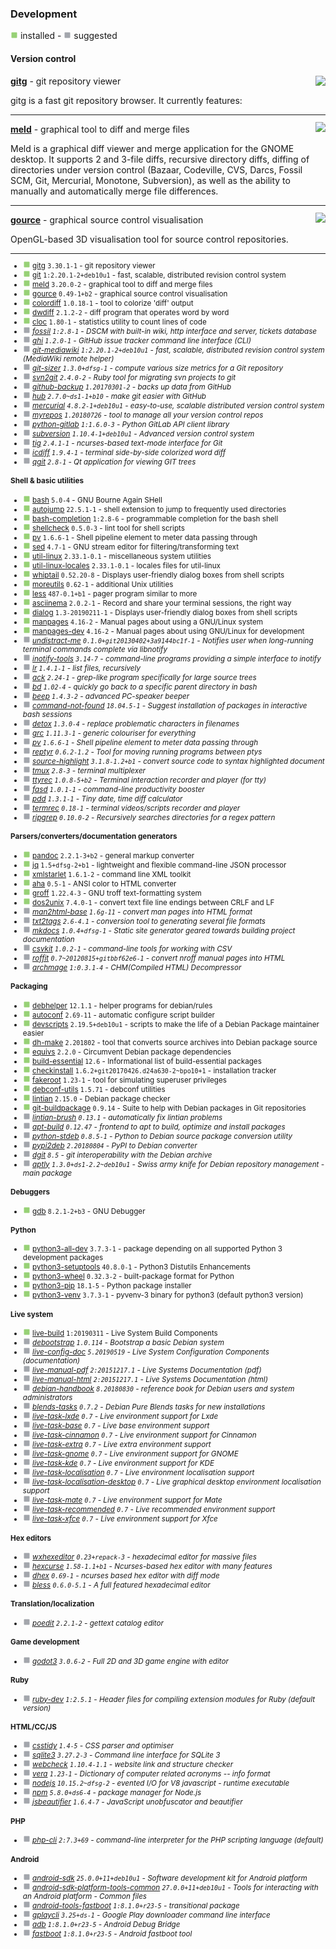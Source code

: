 
### Development

![](green.png) installed - ![](grey.png) suggested


#### Version control


</sub>

<img align="right" src="https://screenshots.debian.net/thumbnail-with-version/gitg/3.30.1-1">

**[gitg](https://packages.debian.org/buster/gitg)** - git repository viewer


 gitg is a fast git repository browser.
 It currently features:

<sub>

-----------------------



</sub>

<img align="right" src="https://screenshots.debian.net/thumbnail-with-version/meld/3.20.0-2">

**[meld](https://packages.debian.org/buster/meld)** - graphical tool to diff and merge files


 Meld is a graphical diff viewer and merge application for the GNOME
 desktop. It supports 2 and 3-file diffs, recursive  directory diffs,
 diffing of directories under version control (Bazaar, Codeville, CVS,
 Darcs, Fossil SCM, Git, Mercurial, Monotone, Subversion), as well as
 the ability to manually and automatically merge file differences.

<sub>

-----------------------



</sub>

<img align="right" src="https://screenshots.debian.net/thumbnail-with-version/gource/0.49-1+b2">

**[gource](https://packages.debian.org/buster/gource)** - graphical source control visualisation


 OpenGL-based 3D visualisation tool for source control repositories.

<sub>

-----------------------


- ![](green.png) [gitg](https://packages.debian.org/buster/gitg) `3.30.1-1` - git repository viewer
- ![](green.png) [git](https://packages.debian.org/buster/git) `1:2.20.1-2+deb10u1` - fast, scalable, distributed revision control system
- ![](green.png) [meld](https://packages.debian.org/buster/meld) `3.20.0-2` - graphical tool to diff and merge files
- ![](green.png) [gource](https://packages.debian.org/buster/gource) `0.49-1+b2` - graphical source control visualisation
- ![](green.png) [colordiff](https://packages.debian.org/buster/colordiff) `1.0.18-1` - tool to colorize 'diff' output
- ![](green.png) [dwdiff](https://packages.debian.org/buster/dwdiff) `2.1.2-2` - diff program that operates word by word
- ![](green.png) [cloc](https://packages.debian.org/buster/cloc) `1.80-1` - statistics utility to count lines of code
- ![](grey.png) _[fossil](https://packages.debian.org/buster/fossil) `1:2.8-1` - DSCM with built-in wiki, http interface and server, tickets database_
- ![](grey.png) _[ghi](https://packages.debian.org/buster/ghi) `1.2.0-1` - GitHub issue tracker command line interface (CLI)_
- ![](grey.png) _[git-mediawiki](https://packages.debian.org/buster/git-mediawiki) `1:2.20.1-2+deb10u1` - fast, scalable, distributed revision control system (MediaWiki remote helper)_
- ![](grey.png) _[git-sizer](https://packages.debian.org/buster/git-sizer) `1.3.0+dfsg-1` - compute various size metrics for a Git repository_
- ![](grey.png) _[svn2git](https://packages.debian.org/buster/svn2git) `2.4.0-2` - Ruby tool for migrating svn projects to git_
- ![](grey.png) _[github-backup](https://packages.debian.org/buster/github-backup) `1.20170301-2` - backs up data from GitHub_
- ![](grey.png) _[hub](https://packages.debian.org/buster/hub) `2.7.0~ds1-1+b10` - make git easier with GitHub_
- ![](grey.png) _[mercurial](https://packages.debian.org/buster/mercurial) `4.8.2-1+deb10u1` - easy-to-use, scalable distributed version control system_
- ![](grey.png) _[myrepos](https://packages.debian.org/buster/myrepos) `1.20180726` - tool to manage all your version control repos_
- ![](grey.png) _[python-gitlab](https://packages.debian.org/buster/python-gitlab) `1:1.6.0-3` - Python GitLab API client library_
- ![](grey.png) _[subversion](https://packages.debian.org/buster/subversion) `1.10.4-1+deb10u1` - Advanced version control system_
- ![](grey.png) _[tig](https://packages.debian.org/buster/tig) `2.4.1-1` - ncurses-based text-mode interface for Git_
- ![](grey.png) _[icdiff](https://packages.debian.org/buster/icdiff) `1.9.4-1` - terminal side-by-side colorized word diff_
- ![](grey.png) _[qgit](https://packages.debian.org/buster/qgit) `2.8-1` - Qt application for viewing GIT trees_
#### Shell & basic utilities

- ![](green.png) [bash](https://packages.debian.org/buster/bash) `5.0-4` - GNU Bourne Again SHell
- ![](green.png) [autojump](https://packages.debian.org/buster/autojump) `22.5.1-1` - shell extension to jump to frequently used directories
- ![](green.png) [bash-completion](https://packages.debian.org/buster/bash-completion) `1:2.8-6` - programmable completion for the bash shell
- ![](green.png) [shellcheck](https://packages.debian.org/buster/shellcheck) `0.5.0-3` - lint tool for shell scripts
- ![](green.png) [pv](https://packages.debian.org/buster/pv) `1.6.6-1` - Shell pipeline element to meter data passing through
- ![](green.png) [sed](https://packages.debian.org/buster/sed) `4.7-1` - GNU stream editor for filtering/transforming text
- ![](green.png) [util-linux](https://packages.debian.org/buster/util-linux) `2.33.1-0.1` - miscellaneous system utilities
- ![](green.png) [util-linux-locales](https://packages.debian.org/buster/util-linux-locales) `2.33.1-0.1` - locales files for util-linux
- ![](green.png) [whiptail](https://packages.debian.org/buster/whiptail) `0.52.20-8` - Displays user-friendly dialog boxes from shell scripts
- ![](green.png) [moreutils](https://packages.debian.org/buster/moreutils) `0.62-1` - additional Unix utilities
- ![](green.png) [less](https://packages.debian.org/buster/less) `487-0.1+b1` - pager program similar to more
- ![](green.png) [asciinema](https://packages.debian.org/buster/asciinema) `2.0.2-1` - Record and share your terminal sessions, the right way
- ![](green.png) [dialog](https://packages.debian.org/buster/dialog) `1.3-20190211-1` - Displays user-friendly dialog boxes from shell scripts
- ![](green.png) [manpages](https://packages.debian.org/buster/manpages) `4.16-2` - Manual pages about using a GNU/Linux system
- ![](green.png) [manpages-dev](https://packages.debian.org/buster/manpages-dev) `4.16-2` - Manual pages about using GNU/Linux for development
- ![](grey.png) _[undistract-me](https://packages.debian.org/buster/undistract-me) `0.1.0+git20130402+3a9144bc1f-1` - Notifies user when long-running terminal commands complete via libnotify_
- ![](grey.png) _[inotify-tools](https://packages.debian.org/buster/inotify-tools) `3.14-7` - command-line programs providing a simple interface to inotify_
- ![](grey.png) _[lr](https://packages.debian.org/buster/lr) `1.4.1-1` - list files, recursively_
- ![](grey.png) _[ack](https://packages.debian.org/buster/ack) `2.24-1` - grep-like program specifically for large source trees_
- ![](grey.png) _[bd](https://packages.debian.org/buster/bd) `1.02-4` - quickly go back to a specific parent directory in bash_
- ![](grey.png) _[beep](https://packages.debian.org/buster/beep) `1.4.3-2` - advanced PC-speaker beeper_
- ![](grey.png) _[command-not-found](https://packages.debian.org/buster/command-not-found) `18.04.5-1` - Suggest installation of packages in interactive bash sessions_
- ![](grey.png) _[detox](https://packages.debian.org/buster/detox) `1.3.0-4` - replace problematic characters in filenames_
- ![](grey.png) _[grc](https://packages.debian.org/buster/grc) `1.11.3-1` - generic colouriser for everything_
- ![](grey.png) _[pv](https://packages.debian.org/buster/pv) `1.6.6-1` - Shell pipeline element to meter data passing through_
- ![](grey.png) _[reptyr](https://packages.debian.org/buster/reptyr) `0.6.2-1.2` - Tool for moving running programs between ptys_
- ![](grey.png) _[source-highlight](https://packages.debian.org/buster/source-highlight) `3.1.8-1.2+b1` - convert source code to syntax highlighted document_
- ![](grey.png) _[tmux](https://packages.debian.org/buster/tmux) `2.8-3` - terminal multiplexer_
- ![](grey.png) _[ttyrec](https://packages.debian.org/buster/ttyrec) `1.0.8-5+b2` - Terminal interaction recorder and player (for tty)_
- ![](grey.png) _[fasd](https://packages.debian.org/buster/fasd) `1.0.1-1` - command-line productivity booster_
- ![](grey.png) _[pdd](https://packages.debian.org/buster/pdd) `1.3.1-1` - Tiny date, time diff calculator_
- ![](grey.png) _[termrec](https://packages.debian.org/buster/termrec) `0.18-1` - terminal videos/scripts recorder and player_
- ![](grey.png) _[ripgrep](https://packages.debian.org/buster/ripgrep) `0.10.0-2` - Recursively searches directories for a regex pattern_
#### Parsers/converters/documentation generators

- ![](green.png) [pandoc](https://packages.debian.org/buster/pandoc) `2.2.1-3+b2` - general markup converter
- ![](green.png) [jq](https://packages.debian.org/buster/jq) `1.5+dfsg-2+b1` - lightweight and flexible command-line JSON processor
- ![](green.png) [xmlstarlet](https://packages.debian.org/buster/xmlstarlet) `1.6.1-2` - command line XML toolkit
- ![](green.png) [aha](https://packages.debian.org/buster/aha) `0.5-1` - ANSI color to HTML converter
- ![](green.png) [groff](https://packages.debian.org/buster/groff) `1.22.4-3` - GNU troff text-formatting system
- ![](green.png) [dos2unix](https://packages.debian.org/buster/dos2unix) `7.4.0-1` - convert text file line endings between CRLF and LF
- ![](grey.png) _[man2html-base](https://packages.debian.org/buster/man2html-base) `1.6g-11` - convert man pages into HTML format_
- ![](grey.png) _[txt2tags](https://packages.debian.org/buster/txt2tags) `2.6-4.1` - conversion tool to generating several file formats_
- ![](grey.png) _[mkdocs](https://packages.debian.org/buster/mkdocs) `1.0.4+dfsg-1` - Static site generator geared towards building project documentation_
- ![](grey.png) _[csvkit](https://packages.debian.org/buster/csvkit) `1.0.2-1` - command-line tools for working with CSV_
- ![](grey.png) _[roffit](https://packages.debian.org/buster/roffit) `0.7~20120815+gitbbf62e6-1` - convert nroff manual pages into HTML_
- ![](grey.png) _[archmage](https://packages.debian.org/buster/archmage) `1:0.3.1-4` - CHM(Compiled HTML) Decompressor_
#### Packaging

- ![](green.png) [debhelper](https://packages.debian.org/buster/debhelper) `12.1.1` - helper programs for debian/rules
- ![](green.png) [autoconf](https://packages.debian.org/buster/autoconf) `2.69-11` - automatic configure script builder
- ![](green.png) [devscripts](https://packages.debian.org/buster/devscripts) `2.19.5+deb10u1` - scripts to make the life of a Debian Package maintainer easier
- ![](green.png) [dh-make](https://packages.debian.org/buster/dh-make) `2.201802` - tool that converts source archives into Debian package source
- ![](green.png) [equivs](https://packages.debian.org/buster/equivs) `2.2.0` - Circumvent Debian package dependencies
- ![](green.png) [build-essential](https://packages.debian.org/buster/build-essential) `12.6` - Informational list of build-essential packages
- ![](green.png) [checkinstall](https://packages.debian.org/buster/checkinstall) `1.6.2+git20170426.d24a630-2~bpo10+1` - installation tracker
- ![](green.png) [fakeroot](https://packages.debian.org/buster/fakeroot) `1.23-1` - tool for simulating superuser privileges
- ![](green.png) [debconf-utils](https://packages.debian.org/buster/debconf-utils) `1.5.71` - debconf utilities
- ![](green.png) [lintian](https://packages.debian.org/buster/lintian) `2.15.0` - Debian package checker
- ![](green.png) [git-buildpackage](https://packages.debian.org/buster/git-buildpackage) `0.9.14` - Suite to help with Debian packages in Git repositories
- ![](grey.png) _[lintian-brush](https://packages.debian.org/buster/lintian-brush) `0.13.1` - automatically fix lintian problems_
- ![](grey.png) _[apt-build](https://packages.debian.org/buster/apt-build) `0.12.47` - frontend to apt to build, optimize and install packages_
- ![](grey.png) _[python-stdeb](https://packages.debian.org/buster/python-stdeb) `0.8.5-1` - Python to Debian source package conversion utility_
- ![](grey.png) _[pypi2deb](https://packages.debian.org/buster/pypi2deb) `2.20180804` - PyPI to Debian converter_
- ![](grey.png) _[dgit](https://packages.debian.org/buster/dgit) `8.5` - git interoperability with the Debian archive_
- ![](grey.png) _[aptly](https://packages.debian.org/buster/aptly) `1.3.0+ds1-2.2~deb10u1` - Swiss army knife for Debian repository management - main package_
#### Debuggers

- ![](green.png) [gdb](https://packages.debian.org/buster/gdb) `8.2.1-2+b3` - GNU Debugger
#### Python

- ![](green.png) [python3-all-dev](https://packages.debian.org/buster/python3-all-dev) `3.7.3-1` - package depending on all supported Python 3 development packages
- ![](green.png) [python3-setuptools](https://packages.debian.org/buster/python3-setuptools) `40.8.0-1` - Python3 Distutils Enhancements
- ![](green.png) [python3-wheel](https://packages.debian.org/buster/python3-wheel) `0.32.3-2` - built-package format for Python
- ![](green.png) [python3-pip](https://packages.debian.org/buster/python3-pip) `18.1-5` - Python package installer
- ![](green.png) [python3-venv](https://packages.debian.org/buster/python3-venv) `3.7.3-1` - pyvenv-3 binary for python3 (default python3 version)
#### Live system

- ![](green.png) [live-build](https://packages.debian.org/buster/live-build) `1:20190311` - Live System Build Components
- ![](grey.png) _[debootstrap](https://packages.debian.org/buster/debootstrap) `1.0.114` - Bootstrap a basic Debian system_
- ![](grey.png) _[live-config-doc](https://packages.debian.org/buster/live-config-doc) `5.20190519` - Live System Configuration Components (documentation)_
- ![](grey.png) _[live-manual-pdf](https://packages.debian.org/buster/live-manual-pdf) `2:20151217.1` - Live Systems Documentation (pdf)_
- ![](grey.png) _[live-manual-html](https://packages.debian.org/buster/live-manual-html) `2:20151217.1` - Live Systems Documentation (html)_
- ![](grey.png) _[debian-handbook](https://packages.debian.org/buster/debian-handbook) `8.20180830` - reference book for Debian users and system administrators_
- ![](grey.png) _[blends-tasks](https://packages.debian.org/buster/blends-tasks) `0.7.2` - Debian Pure Blends tasks for new installations_
- ![](grey.png) _[live-task-lxde](https://packages.debian.org/buster/live-task-lxde) `0.7` - Live environment support for Lxde_
- ![](grey.png) _[live-task-base](https://packages.debian.org/buster/live-task-base) `0.7` - Live base environment support_
- ![](grey.png) _[live-task-cinnamon](https://packages.debian.org/buster/live-task-cinnamon) `0.7` - Live environment support for Cinnamon_
- ![](grey.png) _[live-task-extra](https://packages.debian.org/buster/live-task-extra) `0.7` - Live extra environment support_
- ![](grey.png) _[live-task-gnome](https://packages.debian.org/buster/live-task-gnome) `0.7` - Live environment support for GNOME_
- ![](grey.png) _[live-task-kde](https://packages.debian.org/buster/live-task-kde) `0.7` - Live environment support for KDE_
- ![](grey.png) _[live-task-localisation](https://packages.debian.org/buster/live-task-localisation) `0.7` - Live environment localisation support_
- ![](grey.png) _[live-task-localisation-desktop](https://packages.debian.org/buster/live-task-localisation-desktop) `0.7` - Live graphical desktop environment localisation support_
- ![](grey.png) _[live-task-mate](https://packages.debian.org/buster/live-task-mate) `0.7` - Live environment support for Mate_
- ![](grey.png) _[live-task-recommended](https://packages.debian.org/buster/live-task-recommended) `0.7` - Live recommended environment support_
- ![](grey.png) _[live-task-xfce](https://packages.debian.org/buster/live-task-xfce) `0.7` - Live environment support for Xfce_
#### Hex editors

- ![](grey.png) _[wxhexeditor](https://packages.debian.org/buster/wxhexeditor) `0.23+repack-3` - hexadecimal editor for massive files_
- ![](grey.png) _[hexcurse](https://packages.debian.org/buster/hexcurse) `1.58-1.1+b1` - Ncurses-based hex editor with many features_
- ![](grey.png) _[dhex](https://packages.debian.org/buster/dhex) `0.69-1` - ncurses based hex editor with diff mode_
- ![](grey.png) _[bless](https://packages.debian.org/buster/bless) `0.6.0-5.1` - A full featured hexadecimal editor_
#### Translation/localization

- ![](grey.png) _[poedit](https://packages.debian.org/buster/poedit) `2.2.1-2` - gettext catalog editor_
#### Game development

- ![](grey.png) _[godot3](https://packages.debian.org/buster/godot3) `3.0.6-2` - Full 2D and 3D game engine with editor_
#### Ruby

- ![](grey.png) _[ruby-dev](https://packages.debian.org/buster/ruby-dev) `1:2.5.1` - Header files for compiling extension modules for Ruby (default version)_
#### HTML/CC/JS

- ![](grey.png) _[csstidy](https://packages.debian.org/buster/csstidy) `1.4-5` - CSS parser and optimiser_
- ![](grey.png) _[sqlite3](https://packages.debian.org/buster/sqlite3) `3.27.2-3` - Command line interface for SQLite 3_
- ![](grey.png) _[webcheck](https://packages.debian.org/buster/webcheck) `1.10.4-1.1` - website link and structure checker_
- ![](grey.png) _[vera](https://packages.debian.org/buster/vera) `1.23-1` - Dictionary of computer related acronyms -- info format_
- ![](grey.png) _[nodejs](https://packages.debian.org/buster/nodejs) `10.15.2~dfsg-2` - evented I/O for V8 javascript - runtime executable_
- ![](grey.png) _[npm](https://packages.debian.org/buster/npm) `5.8.0+ds6-4` - package manager for Node.js_
- ![](grey.png) _[jsbeautifier](https://packages.debian.org/buster/jsbeautifier) `1.6.4-7` - JavaScript unobfuscator and beautifier_
#### PHP

- ![](grey.png) _[php-cli](https://packages.debian.org/buster/php-cli) `2:7.3+69` - command-line interpreter for the PHP scripting language (default)_
#### Android

- ![](grey.png) _[android-sdk](https://packages.debian.org/buster/android-sdk) `25.0.0+11+deb10u1` - Software development kit for Android platform_
- ![](grey.png) _[android-sdk-platform-tools-common](https://packages.debian.org/buster/android-sdk-platform-tools-common) `27.0.0+11+deb10u1` - Tools for interacting with an Android platform - Common files_
- ![](grey.png) _[android-tools-fastboot](https://packages.debian.org/buster/android-tools-fastboot) `1:8.1.0+r23-5` - transitional package_
- ![](grey.png) _[gplaycli](https://packages.debian.org/buster/gplaycli) `3.25+ds-1` - Google Play downloader command line interface_
- ![](grey.png) _[adb](https://packages.debian.org/buster/adb) `1:8.1.0+r23-5` - Android Debug Bridge_
- ![](grey.png) _[fastboot](https://packages.debian.org/buster/fastboot) `1:8.1.0+r23-5` - Android fastboot tool_